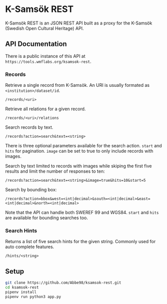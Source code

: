 # K-Samsök REST

K-Samsök REST is an JSON REST API built as a proxy for the K-Samsök (Swedish Open Cultural Heritage) API.

## API Documentation

There is a public instance of this API at `https://tools.wmflabs.org/ksamsok-rest`.

### Records

Retrieve a single record from K-Samsök. An URI is usually formated as `<institution>/dataset/id`.

```
/records/<uri>
```

Retrieve all relations for a given record.

```
/records/<uri>/relations
```

Search records by text.

```
/records?action=search&text=<string>
```

There is three optional parameters available for the search action. `start` and `hits` for pagination. `image` can be set to true to only include records with images.

Search by text limited to records with images while skiping the first five results and limit the number of responses to ten:

```
/records?action=search&text=<string>&image=true&hits=10&start=5
```

Search by bounding box:

```
/records?action=bbox&west=<int|decimal>&south=<int|decimal>&east=<int|decimal>&north=<int|decimal>
```

Note that the API can handle both SWEREF 99 and WGS84. `start` and `hits` are available for bounding searches too.

### Search Hints

Returns a list of five search hints for the given string. Commonly used for auto complete features.

```
/hints/<string>
```

## Setup

```bash
git clone https://github.com/Abbe98/ksamsok-rest.git
cd ksamsok-rest
pipenv install
pipenv run python3 app.py
```
